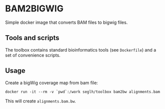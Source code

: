 # BAM2BIGWIG

Simple docker image that converts BAM files to bigwig files.

## Tools and scripts
The toolbox contains standard bioinformatics tools (see `Dockerfile`) and a set of convenience scripts.

## Usage

Create a bigWig coverage map from bam file:
```
docker run -it --rm -v `pwd`:/work seglh/toolbox bam2bw alignments.bam
```
This will create `alignments.bam.bw`.
